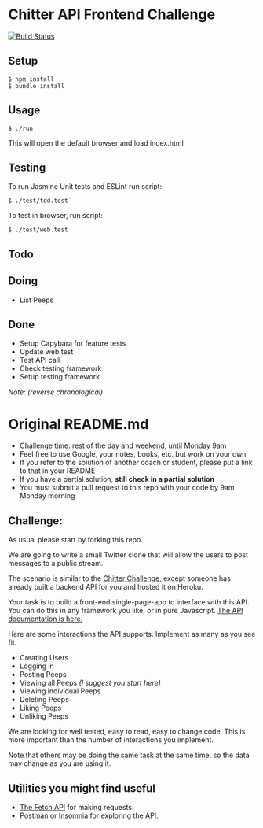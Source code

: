 # Chitter API Frontend Challenge

[![Build Status](https://travis-ci.com/will-head/frontend-api-challenge.svg?branch=master)](https://api.travis-ci.com/will-head/frontend-api-challenge.svg?branch=master)

## Setup

```
$ npm install
$ bundle install
```
## Usage

```
$ ./run
```
This will open the default browser and load index.html

## Testing

To run Jasmine Unit tests and ESLint run script:  
```
$ ./test/tdd.test`
```

To test in browser, run script:  
```
$ ./test/web.test
```

## Todo




## Doing

* List Peeps


## Done

* Setup Capybara for feature tests
* Update web.test
* Test API call
* Check testing framework
* Setup testing framework

*Note: (reverse chronological)*

# Original README.md

* Challenge time: rest of the day and weekend, until Monday 9am
* Feel free to use Google, your notes, books, etc. but work on your own
* If you refer to the solution of another coach or student, please put a link to that in your README
* If you have a partial solution, **still check in a partial solution**
* You must submit a pull request to this repo with your code by 9am Monday morning

Challenge:
-------

As usual please start by forking this repo.

We are going to write a small Twitter clone that will allow the users to post messages to a public stream.

The scenario is similar to the [Chitter Challenge](https://github.com/makersacademy/chitter-challenge), except someone has already built a backend API for you and hosted it on Heroku.

Your task is to build a front-end single-page-app to interface with this API. You can do this in any framework you like, or in pure Javascript. [The API documentation is here.](https://github.com/makersacademy/chitter_api_backend)

Here are some interactions the API supports. Implement as many as you see fit.

* Creating Users
* Logging in
* Posting Peeps
* Viewing all Peeps *(I suggest you start here)*
* Viewing individual Peeps
* Deleting Peeps
* Liking Peeps
* Unliking Peeps

We are looking for well tested, easy to read, easy to change code. This is more important than the number of interactions you implement.

Note that others may be doing the same task at the same time, so the data may change as you are using it.

## Utilities you might find useful

* [The Fetch API](https://developer.mozilla.org/en-US/docs/Web/API/Fetch_API/Using_Fetch) for making requests.
* [Postman](https://www.getpostman.com/) or [Insomnia](https://insomnia.rest/) for exploring the API.

